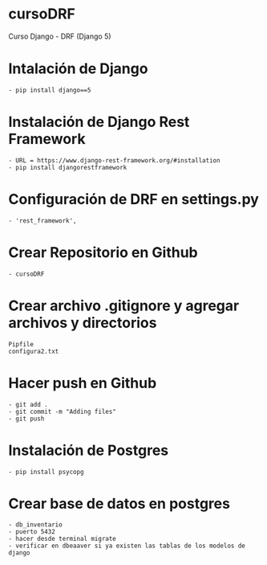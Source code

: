 # cursoDRF
Curso Django - DRF (Django 5)

# Intalación de Django
	- pip install django==5

# Instalación de Django Rest Framework
	- URL = https://www.django-rest-framework.org/#installation
	- pip install djangorestframework

# Configuración de DRF en settings.py
	- 'rest_framework',

# Crear Repositorio en Github
	- cursoDRF

# Crear archivo .gitignore y agregar archivos y directorios
	Pipfile
	configura2.txt

# Hacer push en Github
	- git add .
	- git commit -m "Adding files"
	- git push

# Instalación de Postgres
	- pip install psycopg

# Crear base de datos en postgres
	- db_inventario
	- puerto 5432
	- hacer desde terminal migrate
	- verificar en dbeaaver si ya existen las tablas de los modelos de django

